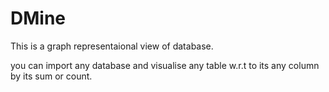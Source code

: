 # DMine

This is a graph representaional view of database.

you can import any database and visualise any table w.r.t to its any column by its sum or count.


